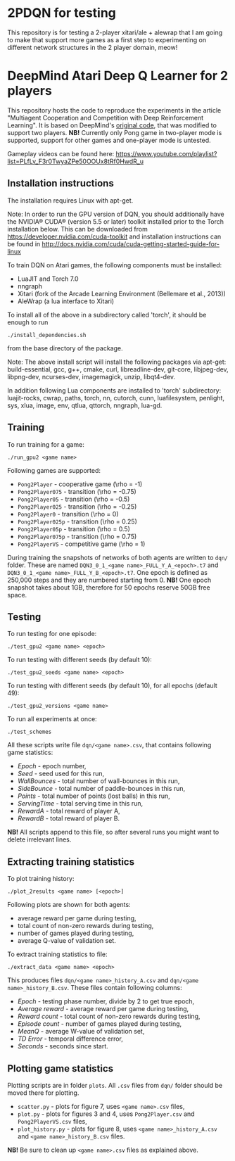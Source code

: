 # 2PDQN for testing

This repository is for testing a 2-player xitari/ale + alewrap that I am going to make that support more games as a first step to experimenting on different network structures in the 2 player domain, meow!

# DeepMind Atari Deep Q Learner for 2 players

This repository hosts the code to reproduce the experiments in the article "Multiagent Cooperation and Competition with Deep
Reinforcement Learning". It is based on DeepMind's [original code](https://sites.google.com/a/deepmind.com/dqn/), that was modified to support two players. **NB!** Currently only Pong game in two-player mode is supported, support for other games and one-player mode is untested.

Gameplay videos can be found here: https://www.youtube.com/playlist?list=PLfLv_F3r0TwyaZPe50OOUx8tRf0HwdR_u

Installation instructions
-------------------------

The installation requires Linux with apt-get.

Note: In order to run the GPU version of DQN, you should additionally have the
NVIDIA® CUDA® (version 5.5 or later) toolkit installed prior to the Torch
installation below.
This can be downloaded from https://developer.nvidia.com/cuda-toolkit
and installation instructions can be found in
http://docs.nvidia.com/cuda/cuda-getting-started-guide-for-linux

To train DQN on Atari games, the following components must be installed:
* LuaJIT and Torch 7.0
* nngraph
* Xitari (fork of the Arcade Learning Environment (Bellemare et al., 2013))
* AleWrap (a lua interface to Xitari)

To install all of the above in a subdirectory called 'torch', it should be enough to run

    ./install_dependencies.sh

from the base directory of the package.


Note: The above install script will install the following packages via apt-get:
build-essential, gcc, g++, cmake, curl, libreadline-dev, git-core, libjpeg-dev,
libpng-dev, ncurses-dev, imagemagick, unzip, libqt4-dev.

In addition following Lua components are installed to 'torch' subdirectory: 
luajit-rocks, cwrap, paths, torch, nn, cutorch, cunn, luafilesystem, penlight, sys, 
xlua, image, env, qtlua, qttorch, nngraph, lua-gd. 

Training
--------

To run training for a game:

    ./run_gpu2 <game name>

Following games are supported:
 * `Pong2Player` - cooperative game (\rho = -1)
 * `Pong2Player075` - transition (\rho = -0.75)
 * `Pong2Player05` - transition (\rho = -0.5)
 * `Pong2Player025` - transition (\rho = -0.25)
 * `Pong2Player0` - transition (\rho = 0)
 * `Pong2Player025p` - transition (\rho = 0.25)
 * `Pong2Player05p` - transition (\rho = 0.5)
 * `Pong2Player075p` - transition (\rho = 0.75)
 * `Pong2PlayerVS` - competitive game (\rho = 1)

During training the snapshots of networks of both agents are written to `dqn/` folder. These are named `DQN3_0_1_<game name>_FULL_Y_A_<epoch>.t7` and `DQN3_0_1_<game name>_FULL_Y_B_<epoch>.t7`. One epoch is defined as 250,000 steps and they are numbered starting from 0. **NB!** One epoch snapshot takes about 1GB, therefore for 50 epochs reserve 50GB free space.

Testing
-------

To run testing for one episode:

    ./test_gpu2 <game name> <epoch>
    
To run testing with different seeds (by default 10):

    ./test_gpu2_seeds <game name> <epoch>

To run testing with different seeds (by default 10), for all epochs (default 49):

    ./test_gpu2_versions <game name>
    
To run all experiments at once:

    ./test_schemes
    
All these scripts write file `dqn/<game name>.csv`, that contains following game statistics:
 * *Epoch* - epoch number,
 * *Seed* - seed used for this run,
 * *WallBounces* - total number of wall-bounces in this run,
 * *SideBounce* - total number of paddle-bounces in this run,
 * *Points* - total number of points (lost balls) in this run,
 * *ServingTime* - total serving time in this run,
 * *RewardA* - total reward of player A,
 * *RewardB* - total reward of player B.

**NB!** All scripts append to this file, so after several runs you might want to delete irrelevant lines.

Extracting training statistics
----------------------------

To plot training history:

    ./plot_2results <game name> [<epoch>]
    
Following plots are shown for both agents:
 * average reward per game during testing,
 * total count of non-zero rewards during testing,
 * number of games played during testing,
 * average Q-value of validation set.

To extract training statistics to file:

    ./extract_data <game name> <epoch>

This produces files `dqn/<game name>_history_A.csv` and `dqn/<game name>_history_B.csv`. These files contain following columns:
 * *Epoch* - testing phase number, divide by 2 to get true epoch,
 * *Average reward* - average reward per game during testing,
 * *Reward count* - total count of non-zero rewards during testing,
 * *Episode count* - number of games played during testing,
 * *MeanQ* - average W-value of validation set,
 * *TD Error* - temporal difference error,
 * *Seconds* - seconds since start.

Plotting game statistics
------------------------

Plotting scripts are in folder `plots`. All `.csv` files from `dqn/` folder should be moved there for plotting. 

 * `scatter.py` - plots for figure 7, uses `<game name>.csv` files,
 * `plot.py` - plots for figures 3 and 4, uses `Pong2Player.csv` and `Pong2PlayerVS.csv` files,
 * `plot_history.py` - plots for figure 8, uses `<game name>_history_A.csv` and `<game name>_history_B.csv` files.

**NB!** Be sure to clean up `<game name>.csv` files as explained above.
